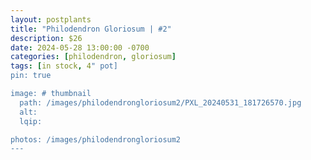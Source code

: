 ```yaml
---
layout: postplants
title: "Philodendron Gloriosum | #2"
description: $26
date: 2024-05-28 13:00:00 -0700
categories: [philodendron, gloriosum]
tags: [in stock, 4" pot]
pin: true

image: # thumbnail
  path: /images/philodendrongloriosum2/PXL_20240531_181726570.jpg
  alt:
  lqip:

photos: /images/philodendrongloriosum2
---
```

